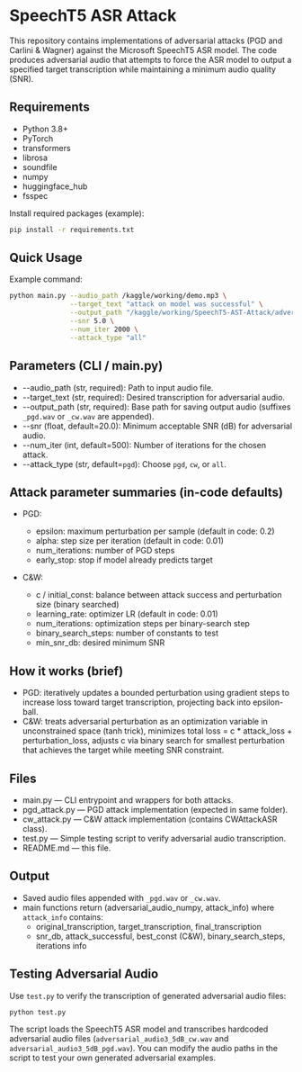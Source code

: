 # SpeechT5 ASR Attack

This repository contains implementations of adversarial attacks (PGD and Carlini & Wagner) against the Microsoft SpeechT5 ASR model. The code produces adversarial audio that attempts to force the ASR model to output a specified target transcription while maintaining a minimum audio quality (SNR).

## Requirements
- Python 3.8+
- PyTorch
- transformers
- librosa
- soundfile
- numpy
- huggingface_hub
- fsspec

Install required packages (example):
```bash
pip install -r requirements.txt
```

## Quick Usage

Example command:
```bash
python main.py --audio_path /kaggle/working/demo.mp3 \
               --target_text "attack on model was successful" \
               --output_path "/kaggle/working/SpeechT5-AST-Attack/adversarial_audio_5dB" \
               --snr 5.0 \
               --num_iter 2000 \
               --attack_type "all"
```

## Parameters (CLI / main.py)
- --audio_path (str, required): Path to input audio file.
- --target_text (str, required): Desired transcription for adversarial audio.
- --output_path (str, required): Base path for saving output audio (suffixes `_pgd.wav` or `_cw.wav` are appended).
- --snr (float, default=20.0): Minimum acceptable SNR (dB) for adversarial audio.
- --num_iter (int, default=500): Number of iterations for the chosen attack.
- --attack_type (str, default=`pgd`): Choose `pgd`, `cw`, or `all`.

## Attack parameter summaries (in-code defaults)
- PGD:
  - epsilon: maximum perturbation per sample (default in code: 0.2)
  - alpha: step size per iteration (default in code: 0.01)
  - num_iterations: number of PGD steps
  - early_stop: stop if model already predicts target

- C&W:
  - c / initial_const: balance between attack success and perturbation size (binary searched)
  - learning_rate: optimizer LR (default in code: 0.01)
  - num_iterations: optimization steps per binary-search step
  - binary_search_steps: number of constants to test
  - min_snr_db: desired minimum SNR

## How it works (brief)
- PGD: iteratively updates a bounded perturbation using gradient steps to increase loss toward target transcription, projecting back into epsilon-ball.
- C&W: treats adversarial perturbation as an optimization variable in unconstrained space (tanh trick), minimizes total loss = c * attack_loss + perturbation_loss, adjusts c via binary search for smallest perturbation that achieves the target while meeting SNR constraint.

## Files
- main.py — CLI entrypoint and wrappers for both attacks.
- pgd_attack.py — PGD attack implementation (expected in same folder).
- cw_attack.py — C&W attack implementation (contains CWAttackASR class).
- test.py — Simple testing script to verify adversarial audio transcription.
- README.md — this file.

## Output
- Saved audio files appended with `_pgd.wav` or `_cw.wav`.
- main functions return (adversarial_audio_numpy, attack_info) where `attack_info` contains:
  - original_transcription, target_transcription, final_transcription
  - snr_db, attack_successful, best_const (C&W), binary_search_steps, iterations info

## Testing Adversarial Audio
Use `test.py` to verify the transcription of generated adversarial audio files:

```python
python test.py
```

The script loads the SpeechT5 ASR model and transcribes hardcoded adversarial audio files (`adversarial_audio3_5dB_cw.wav` and `adversarial_audio3_5dB_pgd.wav`). You can modify the audio paths in the script to test your own generated adversarial examples.
